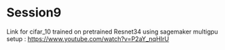 # Session9
Link for cifar_10 trained on pretrained Resnet34 using sagemaker multigpu setup : https://www.youtube.com/watch?v=P2aY_nqHIrU
